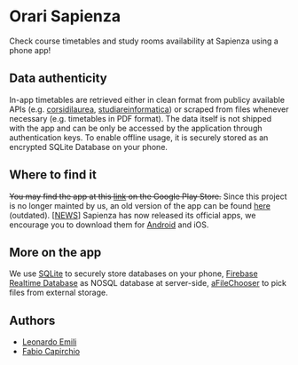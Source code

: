 # Orari Sapienza
Check course timetables and study rooms availability at Sapienza using a phone app!

## Data authenticity
In-app timetables are retrieved either in clean format from publicy available APIs (e.g. [corsidilaurea](https://corsidilaurea.uniroma1.it/it/), [studiareinformatica](https://www.studiareinformatica.uniroma1.it/)) or scraped from files whenever necessary (e.g. timetables in PDF format). The data itself is not shipped with the app and can be only be accessed by the application through authentication keys. To enable offline usage, it is securely stored as an encrypted SQLite Database on your phone.

## Where to find it
~~You may find the app at this [link](https://play.google.com/store/apps/details?id=com.sterbsociety.orarisapienza) on the Google Play Store.~~ Since this project is no longer mainted by us, an old version of the app can be found [here](https://github.com/LeonardoEmili/Orari-Sapienza/blob/master/app.apk) (outdated). [[NEWS](https://www.uniroma1.it/it/notizia/nuove-app-gli-studenti)] Sapienza has now released its official apps, we encourage you to download them for [Android](https://play.google.com/store/apps/details?id=sapienza.informatica.infostud) and iOS.


## More on the app
We use [SQLite](https://www.sqlite.org/index.html) to securely store databases on your phone, [Firebase Realtime Database](https://firebase.google.com/docs/database) as NOSQL database at server-side, [aFileChooser](https://github.com/iPaulPro/aFileChooser) to pick files from external storage.

## Authors
- [Leonardo Emili](https://github.com/LeonardoEmili)
- [Fabio Capirchio](https://github.com/fabiocapi)